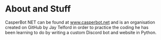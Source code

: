 # About and Stuff
CasperBot NET can be found at www.casperbot.net and is an organisation created on GitHub by Jay Telford in order to practice the coding he has been learning to do by writing a custom Discord bot and website in Python.
